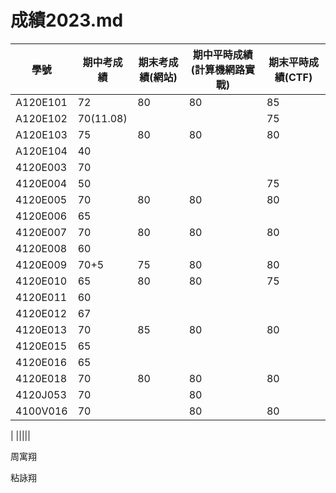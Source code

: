 # 成績2023.md
| 學號 | 期中考成績 | 期末考成績(網站) | 期中平時成績(計算機網路實戰) | 期末平時成績(CTF) |
| ---- |  ---- |  ---- |  ---- |  ---- |  
|A120E101 |72|80|80|85|
|A120E102|70(11.08)|||75|
|A120E103 |75|80|80|80|
|A120E104| 40||||
|4120E003|70||||
|4120E004 |50|||75|
|4120E005 |70|80|80|80|
|4120E006 |65||||
|4120E007 |70|80|80|80|
|4120E008 |60||||
|4120E009  |70+5|75|80|80|
|4120E010 | 65|80|80|75|
|4120E011 |60||||
|4120E012 |67||||
|4120E013 |70|85|80|80|
|4120E015 |65||||
|4120E016 | 65||||
|4120E018 |70|80|80|80|
|4120J053 |70||80||
|4100V016 |70||80|80|









| |||||

周寓翔


粘詠翔



